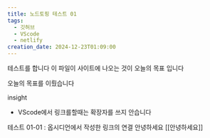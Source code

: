 ```yaml
---
title: 노드토핑 테스트 01
tags:
  - 깃허브
  - VScode
  - netlify
creation_date: 2024-12-23T01:09:00
---
```


테스트를 합니다
이 파일이 사이트에 나오는 것이 오늘의 목표 입니다

오늘의 목표를 이뤘습니다

insight
 - VScode에서 링크를할때는 확장자를 쓰지 안습니다

테스트 01-01 : 옵시디언에서 작성한 링크의 연결
안녕하세요 [[안녕하세요]]